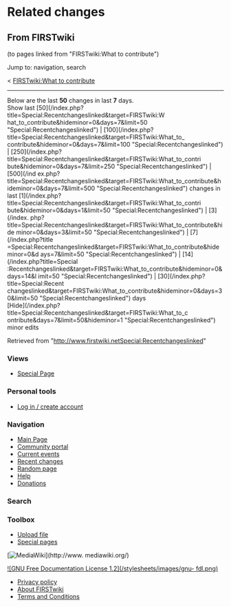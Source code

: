 # Related changes

## From FIRSTwiki

(to pages linked from "FIRSTwiki:What to contribute")

Jump to: navigation, search

< [FIRSTwiki:What to contribute](/index.php?title=FIRSTwiki:What_to_contribute&redirect=no "FIRSTwiki:What to contribute")

--------------------------------------------------------------------------------

Below are the last **50** changes in last **7** days.<br>
Show last [50](/index.php?title=Special:Recentchangeslinked&target=FIRSTwiki:W
hat_to_contribute&hideminor=0&days=7&limit=50 "Special:Recentchangeslinked") | [100](/index.php?title=Special:Recentchangeslinked&target=FIRSTwiki:What_to_
contribute&hideminor=0&days=7&limit=100 "Special:Recentchangeslinked") | [250](/index.php?title=Special:Recentchangeslinked&target=FIRSTwiki:What_to_contri
bute&hideminor=0&days=7&limit=250 "Special:Recentchangeslinked") | [500](/ind
ex.php?title=Special:Recentchangeslinked&target=FIRSTwiki:What_to_contribute&h
ideminor=0&days=7&limit=500 "Special:Recentchangeslinked") changes in last [1](/index.php?title=Special:Recentchangeslinked&target=FIRSTwiki:What_to_contri
bute&hideminor=0&days=1&limit=50 "Special:Recentchangeslinked") | [3](/index.
php?title=Special:Recentchangeslinked&target=FIRSTwiki:What_to_contribute&hide
minor=0&days=3&limit=50 "Special:Recentchangeslinked") | [7](/index.php?title
=Special:Recentchangeslinked&target=FIRSTwiki:What_to_contribute&hideminor=0&d
ays=7&limit=50 "Special:Recentchangeslinked") | [14](/index.php?title=Special
:Recentchangeslinked&target=FIRSTwiki:What_to_contribute&hideminor=0&days=14&l
imit=50 "Special:Recentchangeslinked") | [30](/index.php?title=Special:Recent
changeslinked&target=FIRSTwiki:What_to_contribute&hideminor=0&days=30&limit=50 "Special:Recentchangeslinked") days<br>
[Hide](/index.php?title=Special:Recentchangeslinked&target=FIRSTwiki:What_to_c
ontribute&days=7&limit=50&hideminor=1 "Special:Recentchangeslinked") minor edits

Retrieved from "<http://www.firstwiki.netSpecial:Recentchangeslinked>"

### Views

- [Special Page](Special:Recentchangeslinked/FIRSTwiki:What_to_contribute)

### Personal tools

- [Log in / create account](/index.php?title=Special:Userlogin&returnto=Special:Recentchangeslinked)

[](Main_Page "Main Page")

### Navigation

- [Main Page](Main_Page)
- [Community portal](FIRSTwiki:Community_portal)
- [Current events](Current_events)
- [Recent changes](Special:Recentchanges)
- [Random page](Special:Random)
- [Help](Help:Contents)
- [Donations](FIRSTwiki:Site_support)

### Search

### Toolbox

- [Upload file](Special:Upload)
- [Special pages](Special:Specialpages)

[![MediaWiki](/skins/common/images/poweredby_mediawiki_88x31.png)](http://www.
mediawiki.org/)

[![GNU Free Documentation License 1.2](/stylesheets/images/gnu-
fdl.png)](http://www.gnu.org/copyleft/fdl.html)

- [Privacy policy](FIRSTwiki:Privacy_policy "FIRSTwiki:Privacy policy")
- [About FIRSTwiki](FIRSTwiki:About "FIRSTwiki:About")
- [Terms and Conditions](FIRSTwiki:Terms_and_conditions "FIRSTwiki:Terms and conditions")
